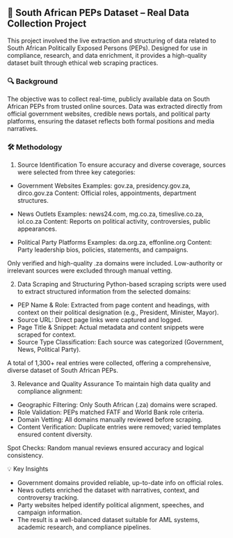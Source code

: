 ## 🧾 South African PEPs Dataset – Real Data Collection Project
This project involved the live extraction and structuring of data related to South African Politically Exposed Persons (PEPs). Designed for use in compliance, research, and data enrichment, it provides a high-quality dataset built through ethical web scraping practices.

### 🔍 Background
The objective was to collect real-time, publicly available data on South African PEPs from trusted online sources. Data was extracted directly from official government websites, credible news portals, and political party platforms, ensuring the dataset reflects both formal positions and media narratives.

### 🛠️ Methodology
1. Source Identification
To ensure accuracy and diverse coverage, sources were selected from three key categories:

- Government Websites
Examples: gov.za, presidency.gov.za, dirco.gov.za
Content: Official roles, appointments, department structures.

- News Outlets
Examples: news24.com, mg.co.za, timeslive.co.za, iol.co.za
Content: Reports on political activity, controversies, public appearances.

- Political Party Platforms
Examples: da.org.za, effonline.org
Content: Party leadership bios, policies, statements, and campaigns.

Only verified and high-quality .za domains were included. Low-authority or irrelevant sources were excluded through manual vetting.

2. Data Scraping and Structuring
Python-based scraping scripts were used to extract structured information from the selected domains:

- PEP Name & Role: Extracted from page content and headings, with context on their political designation (e.g., President, Minister, Mayor).
- Source URL: Direct page links were captured and logged.
- Page Title & Snippet: Actual metadata and content snippets were scraped for context.
- Source Type Classification: Each source was categorized (Government, News, Political Party).

A total of 1,300+ real entries were collected, offering a comprehensive, diverse dataset of South African PEPs.

3. Relevance and Quality Assurance
To maintain high data quality and compliance alignment:

- Geographic Filtering: Only South African (.za) domains were scraped.
- Role Validation: PEPs matched FATF and World Bank role criteria.
- Domain Vetting: All domains manually reviewed before scraping.
- Content Verification: Duplicate entries were removed; varied templates ensured content diversity.

Spot Checks: Random manual reviews ensured accuracy and logical consistency.

💡 Key Insights
- Government domains provided reliable, up-to-date info on official roles.
- News outlets enriched the dataset with narratives, context, and controversy tracking.
- Party websites helped identify political alignment, speeches, and campaign information.
- The result is a well-balanced dataset suitable for AML systems, academic research, and compliance pipelines.
